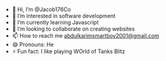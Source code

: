 - 👋 Hi, I’m @Jacob176Co
- 👀 I’m interested in software development 
- 🌱 I’m currently learning Javascript 
- 💞️ I’m looking to collaborate on creating websites 
- 📫 How to reach me abdulkarimsmartboy2001@gmail.com
- 😄 Pronouns: He
- ⚡ Fun fact: I like playing WOrld of Tanks Blitz

<!---
Jacob176Co/Jacob176Co is a ✨ special ✨ repository because its `README.md` (this file) appears on your GitHub profile.
You can click the Preview link to take a look at your changes.
--->
